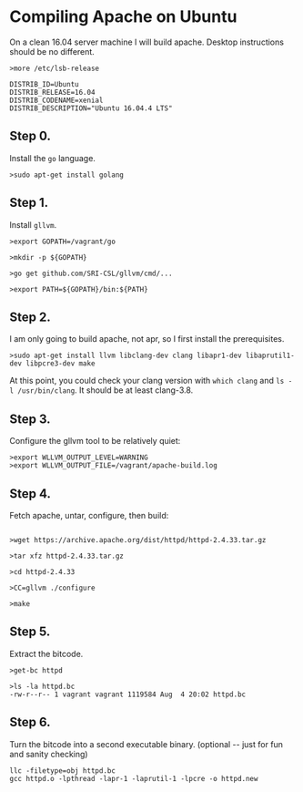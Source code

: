 # Compiling Apache on Ubuntu


On a clean 16.04 server machine I will build apache.  Desktop instructions should be no different.

```
>more /etc/lsb-release

DISTRIB_ID=Ubuntu
DISTRIB_RELEASE=16.04
DISTRIB_CODENAME=xenial
DISTRIB_DESCRIPTION="Ubuntu 16.04.4 LTS"
```

## Step 0. 

Install the `go` language.
```
>sudo apt-get install golang
```

## Step 1.

Install `gllvm`.

```
>export GOPATH=/vagrant/go

>mkdir -p ${GOPATH}

>go get github.com/SRI-CSL/gllvm/cmd/...

>export PATH=${GOPATH}/bin:${PATH}
```

## Step 2.

I am only going to build apache, not apr, so I first install the prerequisites.

```
>sudo apt-get install llvm libclang-dev clang libapr1-dev libaprutil1-dev libpcre3-dev make

```

At this point, you could check your clang version with `which clang` and `ls -l /usr/bin/clang`.
It should be at least clang-3.8.

## Step 3.

  Configure the gllvm tool to be relatively quiet:

```
>export WLLVM_OUTPUT_LEVEL=WARNING
>export WLLVM_OUTPUT_FILE=/vagrant/apache-build.log
```

## Step 4.

 Fetch apache, untar, configure, then build:

```

>wget https://archive.apache.org/dist/httpd/httpd-2.4.33.tar.gz

>tar xfz httpd-2.4.33.tar.gz

>cd httpd-2.4.33

>CC=gllvm ./configure

>make
```

## Step 5.

Extract the bitcode.

```
>get-bc httpd

>ls -la httpd.bc
-rw-r--r-- 1 vagrant vagrant 1119584 Aug  4 20:02 httpd.bc
```

## Step 6.  

Turn the bitcode into a second executable binary. (optional -- just for fun and sanity checking)

```
llc -filetype=obj httpd.bc
gcc httpd.o -lpthread -lapr-1 -laprutil-1 -lpcre -o httpd.new
```
